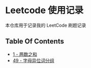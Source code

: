 # Leetcode 使用记录

本仓库用于记录我的 LeetCode 刷题记录

## Table Of Contents

- [1 - 两数之和](ans/1.cpp)
- [49 - 字母异位词分组](ans/49.cpp)
